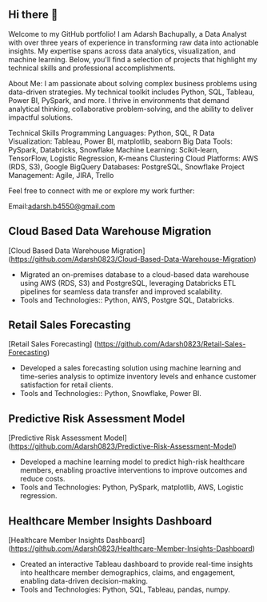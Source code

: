 ## Hi there 👋
Welcome to my GitHub portfolio! I am Adarsh Bachupally, a Data Analyst with over three years of experience in transforming raw data into actionable insights. My expertise spans across data analytics, visualization, and machine learning. Below, you'll find a selection of projects that highlight my technical skills and professional accomplishments.

About Me: I am passionate about solving complex business problems using data-driven strategies. My technical toolkit includes Python, SQL, Tableau, Power BI, PySpark, and more. I thrive in environments that demand analytical thinking, collaborative problem-solving, and the ability to deliver impactful solutions.

Technical Skills Programming Languages: Python, SQL, R Data Visualization: Tableau, Power BI, matplotlib, seaborn Big Data Tools: PySpark, Databricks, Snowflake Machine Learning: Scikit-learn, TensorFlow, Logistic Regression, K-means Clustering Cloud Platforms: AWS (RDS, S3), Google BigQuery Databases: PostgreSQL, Snowflake Project Management: Agile, JIRA, Trello

Feel free to connect with me or explore my work further:

Email:adarsh.b4550@gmail.com

## Cloud Based Data Warehouse Migration
[Cloud Based Data Warehouse Migration] (https://github.com/Adarsh0823/Cloud-Based-Data-Warehouse-Migration)
- Migrated an on-premises database to a cloud-based data warehouse using AWS (RDS, S3) and PostgreSQL, leveraging Databricks ETL pipelines for seamless data transfer and improved scalability.
- Tools and Technologies:: Python, AWS, Postgre SQL, Databricks.

## Retail Sales Forecasting
[Retail Sales Forecasting] (https://github.com/Adarsh0823/Retail-Sales-Forecasting)
- Developed a sales forecasting solution using machine learning and time-series analysis to optimize inventory levels and enhance customer satisfaction for retail clients.
- Tools and Technologies:: Python, Snowflake, Power BI.

## Predictive Risk Assessment Model
[Predictive Risk Assessment Model] (https://github.com/Adarsh0823/Predictive-Risk-Assessment-Model)
- Developed a machine learning model to predict high-risk healthcare members, enabling proactive interventions to improve outcomes and reduce costs.
- Tools and Technologies: Python, PySpark, matplotlib, AWS, Logistic regression.

## Healthcare Member Insights Dashboard
[Healthcare Member Insights Dashboard] (https://github.com/Adarsh0823/Healthcare-Member-Insights-Dashboard)
- Created an interactive Tableau dashboard to provide real-time insights into healthcare member demographics, claims, and engagement, enabling data-driven decision-making.
- Tools and Technologies: Python, SQL, Tableau, pandas, numpy.



